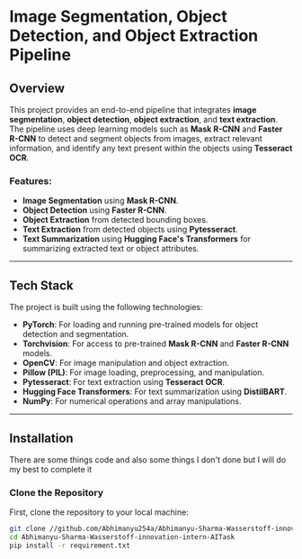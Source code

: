 # Image Segmentation, Object Detection, and Object Extraction Pipeline

## Overview
This project provides an end-to-end pipeline that integrates **image segmentation**, **object detection**, **object extraction**, and **text extraction**. The pipeline uses deep learning models such as **Mask R-CNN** and **Faster R-CNN** to detect and segment objects from images, extract relevant information, and identify any text present within the objects using **Tesseract OCR**.

### Features:
- **Image Segmentation** using **Mask R-CNN**.
- **Object Detection** using **Faster R-CNN**.
- **Object Extraction** from detected bounding boxes.
- **Text Extraction** from detected objects using **Pytesseract**.
- **Text Summarization** using **Hugging Face's Transformers** for summarizing extracted text or object attributes.

---

## Tech Stack
The project is built using the following technologies:
- **PyTorch**: For loading and running pre-trained models for object detection and segmentation.
- **Torchvision**: For access to pre-trained **Mask R-CNN** and **Faster R-CNN** models.
- **OpenCV**: For image manipulation and object extraction.
- **Pillow (PIL)**: For image loading, preprocessing, and manipulation.
- **Pytesseract**: For text extraction using **Tesseract OCR**.
- **Hugging Face Transformers**: For text summarization using **DistilBART**.
- **NumPy**: For numerical operations and array manipulations.

---

## Installation
There are some things code and also some things I don't done but I will do my best to complete it
### Clone the Repository
First, clone the repository to your local machine:
```bash
git clone //github.com/Abhimanyu254a/Abhimanyu-Sharma-Wasserstoff-innovation-Task-intern-AITask
cd Abhimanyu-Sharma-Wasserstoff-innovation-intern-AITask
pip install -r requirement.txt
 
